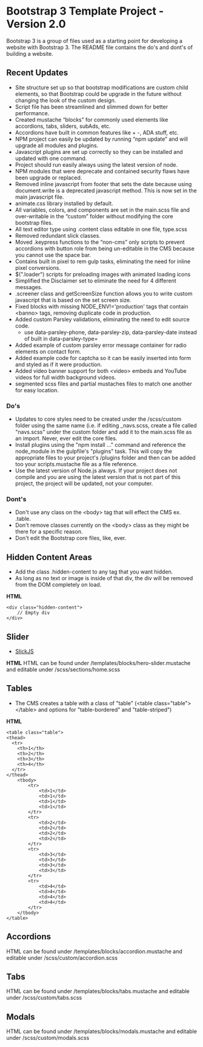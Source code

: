 # Bootstrap 3 Template Project - Version 2.0

Bootstrap 3 is a group of files used as a starting point for developing a website with Bootstrap 3. The README file contains the do's and dont's of building a website.

## Recent Updates
- Site structure set up so that bootstrap modifications are custom child elements, so that Bootstrap could be upgrade in the future without changing the look of the custom design.
- Script file has been streamlined and slimmed down for better performance.
- Created mustache “blocks” for commonly used elements like accordions, tabs, sliders, subAds, etc.
- Accordions have built in common features like + -, ADA stuff, etc.
- NPM project can easily be updated by running “npm update” and will upgrade all modules and plugins.
- Javascript plugins are set up correctly so they can be installed and updated with one command.
- Project should run easily always using the latest version of node.
- NPM modules that were deprecate and contained security flaws have been upgrade or replaced.
- Removed inline javascript from footer that sets the date because using document.write is a deprecated javascript method. This is now set in the main javascript file.
- animate.css library installed by default.
- All variables, colors, and components are set in the main.scss file and over-writable in the “custom” folder without modifying the core bootstrap files.
- All text editor type using .content class editable in one file, type.scss
- Removed redundant slick classes.
- Moved .keypress functions to the “non-cms” only scripts to prevent accordions with button role from being un-editable in the CMS because you cannot use the space bar.
- Contains built in pixel to rem gulp tasks, eliminating the need for inline pixel conversions.
- $(".loader") scripts for preloading images with animated loading icons
- Simplified the Disclaimer set to eliminate the need for 4 different messages.
- .screener class and getScreenSize function allows you to write custom javascript that is based on the set screen size.
- Fixed blocks with missing NODE_ENV!='production' tags that contain &lt;banno&gt; tags, removing duplicate code in production.
- Added custom Parsley validations, eliminating the need to edit source code.
    - use data-parsley-phone, data-parsley-zip, data-parsley-date instead of built in data-parsley-type=
- Added example of custom parsley error message container for radio elements on contact form.
- Added example code for captcha so it can be easily inserted into form and styled as if it were production.
- Added video banner support for both &lt;video&gt; embeds and YouTube videos for full width background videos.
- segmented scss files and partial mustaches files to match one another for easy location.



### Do's
- Updates to core styles need to be created under the /scss/custom folder using the same name (i.e. if editing \_navs.scss, create a file called "navs.scss" under the custom folder and add it to the main.scss file as an import. Never, ever edit the core files.
- Install plugins using the "npm install ..." command and reference the node_module in the gulpfile's "plugins" task. This will copy the appropriate files to your project's /plugins folder and then can be added too your scripts.mustache file as a file reference.
- Use the latest version of Node.js always. If your project does not compile and you are using the latest version that is not part of this project, the project will be updated, not your computer.

### Dont's
- Don't use any class on the &lt;body&gt; tag that will effect the CMS ex. .table.
- Don't remove classes currently on the &lt;body&gt; class as they might be there for a specific reason.
- Don't edit the Bootstrap core files, like, ever.

## Hidden Content Areas
- Add the class .hidden-content to any tag that you want hidden.
- As long as no text or image is inside of that div, the div will be removed from the DOM completely on load.

**HTML**

	<div class="hidden-content">
		// Empty div
	</div>

## Slider
- [SlickJS](http://kenwheeler.github.io/slick/)

**HTML**
HTML can be found under /templates/blocks/hero-slider.mustache and editable under /scss/sections/home.scss

## Tables
- The CMS creates a table with a class of "table" (&lt;table class="table"&gt;&lt;/table&gt; and options for "table-bordered" and "table-striped")

**HTML**

	<table class="table">
    <thead>
      <tr>
        <th>1</th>
        <th>2</th>
        <th>3</th>
        <th>4</th>
      </tr>
    </thead>
		<tbody>
			<tr>
				<td>1</td>
				<td>1</td>
				<td>1</td>
				<td>1</td>
			</tr>
			<tr>
				<td>2</td>
				<td>2</td>
				<td>2</td>
				<td>2</td>
			</tr>
			<tr>
				<td>3</td>
				<td>3</td>
				<td>3</td>
				<td>3</td>
			</tr>
			<tr>
				<td>4</td>
				<td>4</td>
				<td>4</td>
				<td>4</td>
			</tr>
		</tbody>
	</table>


## Accordions
HTML can be found under /templates/blocks/accordion.mustache and editable under /scss/custom/accordion.scss

## Tabs	
HTML can be found under /templates/blocks/tabs.mustache and editable under /scss/custom/tabs.scss

## Modals
HTML can be found under /templates/blocks/modals.mustache and editable under /scss/custom/modals.scss


	
